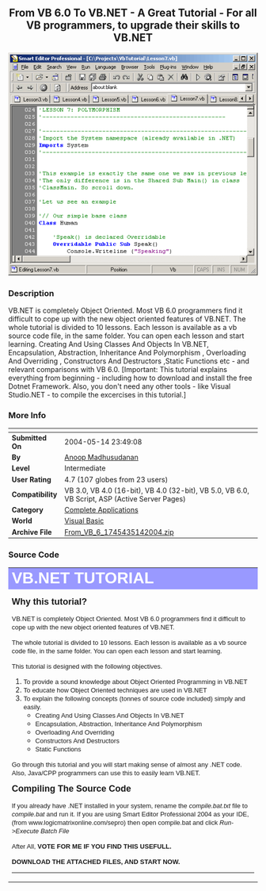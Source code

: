 ﻿<div align="center">

## From VB 6\.0 To VB\.NET \- A Great Tutorial \- For all VB programmers, to upgrade their skills to VB\.NET

<img src="PIC20045141445222.gif">
</div>

### Description

VB.NET is completely Object Oriented. Most VB 6.0 programmers find it difficult to cope up with the new object oriented features of VB.NET. The whole tutorial is divided to 10 lessons. Each lesson is available as a vb source code file, in the same folder. You can open each lesson and start learning. Creating And Using Classes And Objects In VB.NET, Encapsulation, Abstraction, Inheritance And Polymorphism , Overloading And Overriding , Constructors And Destructors ,Static Functions etc - and relevant comparisons with VB 6.0. [Important: This tutorial explains everything from beginning - including how to download and install the free Dotnet Framework. Also, you don't need any other tools - like Visual Studio.NET - to compile the excercises in this tutorial.]
 
### More Info
 


<span>             |<span>
---                |---
**Submitted On**   |2004-05-14 23:49:08
**By**             |[Anoop Madhusudanan](https://github.com/Planet-Source-Code/PSCIndex/blob/master/ByAuthor/anoop-madhusudanan.md)
**Level**          |Intermediate
**User Rating**    |4.7 (107 globes from 23 users)
**Compatibility**  |VB 3\.0, VB 4\.0 \(16\-bit\), VB 4\.0 \(32\-bit\), VB 5\.0, VB 6\.0, VB Script, ASP \(Active Server Pages\) 
**Category**       |[Complete Applications](https://github.com/Planet-Source-Code/PSCIndex/blob/master/ByCategory/complete-applications__1-27.md)
**World**          |[Visual Basic](https://github.com/Planet-Source-Code/PSCIndex/blob/master/ByWorld/visual-basic.md)
**Archive File**   |[From\_VB\_6\_1745435142004\.zip](https://github.com/Planet-Source-Code/anoop-madhusudanan-from-vb-6-0-to-vb-net-a-great-tutorial-for-all-vb-programmers-to-upgrad__1-53789/archive/master.zip)





### Source Code

<table>
 <tr>
 <td vAlign="center" bgcolor="#9999FF"><b><font face="verdana,arial" size="6" color="#FFFFFF">VB.NET
 TUTORIAL</font></b></td>
 </tr>
 <tr>
 <td vAlign="center">
 <font face="Verdana, Arial, Helvetica, sans-serif">
 <p><b><font size="4">Why this tutorial?</font></b></p>
 </font>
 <p><font face="verdana,arial" size="2">VB.NET is completely Object
 Oriented. Most VB 6.0 programmers find it difficult to cope up with the
 new object oriented features of VB.NET.</font></p>
 <p><font face="verdana,arial" size="2">The whole tutorial is divided to 10
 lessons. Each lesson is available as a vb source code file, in the same
 folder. You can open each lesson and start learning.</font></p>
 <p><font face="verdana,arial" size="2">This tutorial is designed with the
 following objectives.</font></p>
 <ol>
 <li><font face="verdana,arial" size="2">To provide a sound knowledge
  about Object Oriented Programming in VB.NET</font></li>
 <li><font face="verdana,arial" size="2">To educate how Object Oriented
  techniques are used in VB.NET</font></li>
 <li><font face="verdana,arial" size="2">To explain the following
  concepts (tonnes of source code included) simply and easily.</font>
  <ul>
  <li><font face="verdana,arial" size="2">Creating And Using Classes
  And Objects In VB.NET</font></li>
  <li><font face="verdana,arial" size="2">Encapsulation, Abstraction,
  Inheritance And Polymorphism</font></li>
  <li><font face="verdana,arial" size="2">Overloading And Overriding</font></li>
  <li><font face="verdana,arial" size="2">Constructors And Destructors</font></li>
  <li><font face="verdana,arial" size="2">Static Functions</font></li>
  </ul>
 </li>
 </ol>
 <p><font face="verdana,arial" size="2">Go through this tutorial and you
 will start making sense of almost any .NET code. Also, Java/CPP programmers can use
 this to easily learn VB.NET.</font></p>
 <p><font size="4" face="Verdana, Arial, Helvetica, sans-serif"><b>Compiling
 The Source Code</b></font></p>
 <p><font face="verdana,arial" size="2">If you already have .NET installed
 in your system, rename the <i>compile.bat.txt</i> file to <i>compile.bat</i>
 and run it. If you are using Smart Editor Professional 2004 as your IDE,
 (from www.logicmatrixonline.com/sepro)
 then open compile.bat and click <i>Run->Execute Batch File</i> <p> After All, <b> VOTE FOR ME IF YOU FIND THIS USEFULL. <p> DOWNLOAD THE ATTACHED FILES, AND START NOW. </b></font></p>
 <font face="Verdana, Arial, Helvetica, sans-serif">
 <hr>
 </font>
 </td>
 </tr>
</table>

